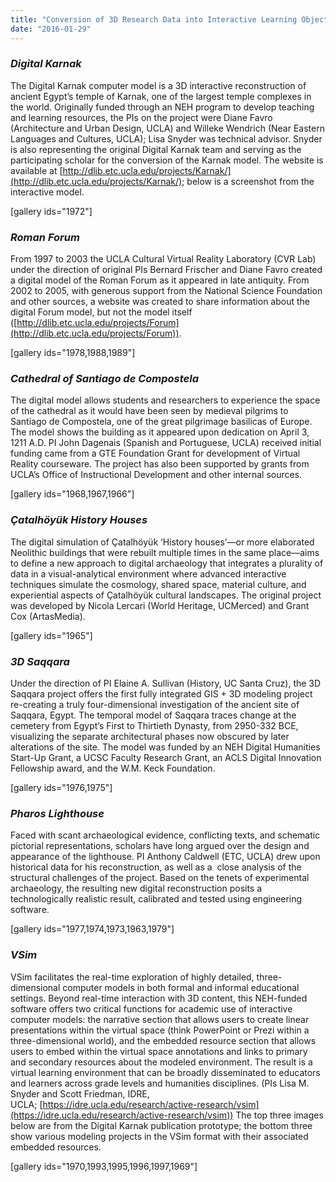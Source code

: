 ```yaml
---
title: "Conversion of 3D Research Data into Interactive Learning Objects (PI: Diane Favro)"
date: "2016-01-29"
---
```


### _Digital Karnak_

The Digital Karnak computer model is a 3D interactive reconstruction of ancient Egypt’s temple of Karnak, one of the largest temple complexes in the world. Originally funded through an NEH program to develop teaching and learning resources, the PIs on the project were Diane Favro (Architecture and Urban Design, UCLA) and Willeke Wendrich (Near Eastern Languages and Cultures, UCLA); Lisa Snyder was technical advisor. Snyder is also representing the original Digital Karnak team and serving as the participating scholar for the conversion of the Karnak model. The website is available at [http://dlib.etc.ucla.edu/projects/Karnak/](http://dlib.etc.ucla.edu/projects/Karnak/); below is a screenshot from the interactive model.

\[gallery ids="1972"\]

### _Roman Forum_

From 1997 to 2003 the UCLA Cultural Virtual Reality Laboratory (CVR Lab) under the direction of original PIs Bernard Frischer and Diane Favro created a digital model of the Roman Forum as it appeared in late antiquity. From 2002 to 2005, with generous support from the National Science Foundation and other sources, a website was created to share information about the digital Forum model, but not the model itself ([http://dlib.etc.ucla.edu/projects/Forum](http://dlib.etc.ucla.edu/projects/Forum)).

\[gallery ids="1978,1988,1989"\]

### _Cathedral of Santiago de Compostela_

The digital model allows students and researchers to experience the space of the cathedral as it would have been seen by medieval pilgrims to Santiago de Compostela, one of the great pilgrimage basilicas of Europe. The model shows the building as it appeared upon dedication on April 3, 1211 A.D. PI John Dagenais (Spanish and Portuguese, UCLA) received initial funding came from a GTE Foundation Grant for development of Virtual Reality courseware. The project has also been supported by grants from UCLA’s Office of Instructional Development and other internal sources.

\[gallery ids="1968,1967,1966"\]

### _Çatalhöyük History Houses_

The digital simulation of Çatalhöyük ‘History houses’—or more elaborated Neolithic buildings that were rebuilt multiple times in the same place—aims to define a new approach to digital archaeology that integrates a plurality of data in a visual-analytical environment where advanced interactive techniques simulate the cosmology, shared space, material culture, and experiential aspects of Çatalhöyük cultural landscapes. The original project was developed by Nicola Lercari (World Heritage, UCMerced) and Grant Cox (ArtasMedia).

\[gallery ids="1965"\]

### _3D Saqqara_

Under the direction of PI Elaine A. Sullivan (History, UC Santa Cruz), the 3D Saqqara project offers the first fully integrated GIS + 3D modeling project re-creating a truly four-dimensional investigation of the ancient site of Saqqara, Egypt. The temporal model of Saqqara traces change at the cemetery from Egypt’s First to Thirtieth Dynasty, from 2950-332 BCE, visualizing the separate architectural phases now obscured by later alterations of the site. The model was funded by an NEH Digital Humanities Start-Up Grant, a UCSC Faculty Research Grant, an ACLS Digital Innovation Fellowship award, and the W.M. Keck Foundation.

\[gallery ids="1976,1975"\]

### _Pharos Lighthouse_

Faced with scant archaeological evidence, conflicting texts, and schematic pictorial representations, scholars have long argued over the design and appearance of the lighthouse. PI Anthony Caldwell (ETC, UCLA) drew upon historical data for his reconstruction, as well as a  close analysis of the structural challenges of the project. Based on the tenets of experimental archaeology, the resulting new digital reconstruction posits a technologically realistic result, calibrated and tested using engineering software.

\[gallery ids="1977,1974,1973,1963,1979"\]

### _VSim_

VSim facilitates the real-time exploration of highly detailed, three-dimensional computer models in both formal and informal educational settings. Beyond real-time interaction with 3D content, this NEH-funded software offers two critical functions for academic use of interactive computer models: the narrative section that allows users to create linear presentations within the virtual space (think PowerPoint or Prezi within a three-dimensional world), and the embedded resource section that allows users to embed within the virtual space annotations and links to primary and secondary resources about the modeled environment. The result is a virtual learning environment that can be broadly disseminated to educators and learners across grade levels and humanities disciplines. (PIs Lisa M. Snyder and Scott Friedman, IDRE, UCLA; [https://idre.ucla.edu/research/active-research/vsim](https://idre.ucla.edu/research/active-research/vsim)) The top three images below are from the Digital Karnak publication prototype; the bottom three show various modeling projects in the VSim format with their associated embedded resources.

\[gallery ids="1970,1993,1995,1996,1997,1969"\]
